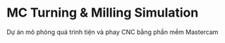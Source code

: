 # MC Turning & Milling Simulation
Dự án mô phỏng quá trình tiện và phay CNC bằng phần mềm Mastercam
